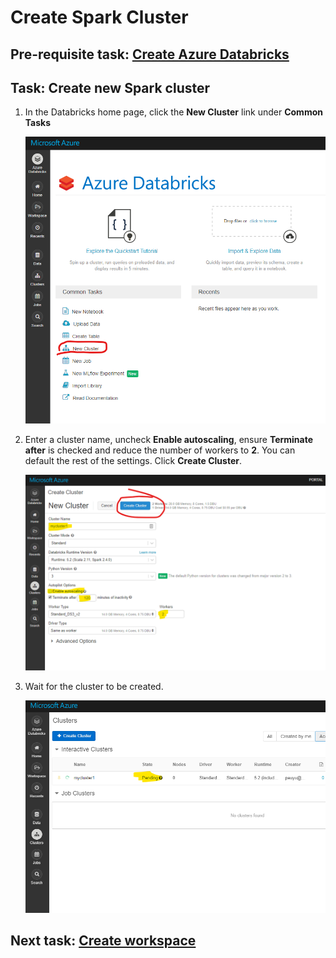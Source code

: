 # Create Spark Cluster

## Pre-requisite task: [Create Azure Databricks](azure-databricks/provision-azure-databricks.md)

## Task: Create new Spark cluster

1. In the Databricks home page, click the **New Cluster** link under **Common Tasks**

    ![New cluster](media/cluster/1.png)
    
1. Enter a cluster name, uncheck **Enable autoscaling**, ensure **Terminate after** is checked and reduce the number of workers to **2**. You can default the rest of the settings. Click **Create Cluster**.

    ![Cluster settings](media/cluster/2.png)

1. Wait for the cluster to be created.

    ![Cluster creation](media/cluster/3.png)

## Next task: [Create workspace](create-workspace.md)